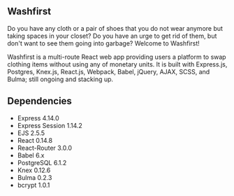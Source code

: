 ## Washfirst

Do you have any cloth or a pair of shoes that you do not wear anymore but taking spaces in your closet? Do you have an urge to get rid of them, but don't want to see them going into garbage? Welcome to Washfirst!

Washfirst is a multi-route React web app providing users a platform to swap clothing items without using any of monetary units. It is built with Express.js, Postgres, Knex.js, React.js, Webpack, Babel, jQuery, AJAX, SCSS, and Bulma; still ongoing and stacking up.

## Dependencies

* Express 4.14.0
* Express Session 1.14.2
* EJS 2.5.5
* React 0.14.8
* React-Router 3.0.0
* Babel 6.x
* PostgreSQL 6.1.2
* Knex 0.12.6
* Bulma 0.2.3
* bcrypt 1.0.1
